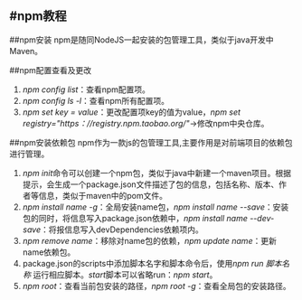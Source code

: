#npm教程
---------

##npm安装
npm是随同NodeJS一起安装的包管理工具，类似于java开发中Maven。

##npm配置查看及更改
1. *npm config list*：查看npm配置项。
2. *npm config ls -l*：查看npm所有配置项。
3. *npm set key = value*：更改配置项key的值为value，*npm set registry="https：//registry.npm.taobao.org/"*->修改npm中央仓库。

##npm安装依赖包
npm作为一款js的包管理工具,主要作用是对前端项目的依赖包进行管理。

1. *npm init*命令可以创建一个npm包，类似于java中新建一个maven项目。根据提示，会生成一个package.json文件描述了包的信息，包括名称、版本、作者等信息，类似于maven中的pom文件。
2. *npm install name -g*：全局安装name包，*npm install name --save*：安装包的同时，将信息写入package.json依赖中，*npm install name --dev-save*：将报信息写入devDependencies依赖项内。
3. *npm remove name*：移除对name包的依赖，*npm update name*：更新name依赖包。
4. package.json的scripts中添加脚本名字和脚本命令后，使用*npm run 脚本名称* 运行相应脚本。*start*脚本可以省略run：*npm start*。
5. *npm root*：查看当前包安装的路径，*npm root -g*：查看全局包的安装路径。

